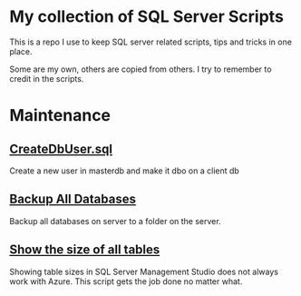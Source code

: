 # My collection of SQL Server Scripts

This is a repo I use to keep SQL server related scripts, tips and tricks in one place.

Some are my own, others are copied from others. I try to remember to credit in the scripts.

# Maintenance

## [CreateDbUser.sql](https://github.com/kjlibsol/sql-server-scripts/blob/master/CreateDbUser.sql)

Create a new user in masterdb and make it dbo on a client db

## [Backup All Databases](https://github.com/kjlibsol/sql-server-scripts/blob/master/Backup_All_Databases.sql)

Backup all databases on server to a folder on the server.
 
## [Show the size of all tables](https://github.com/kjlibsol/sql-server-scripts/blob/master/TableSizes.sql)

Showing table sizes in SQL Server Management Studio does not always work with Azure. This script gets the job done no matter what.
